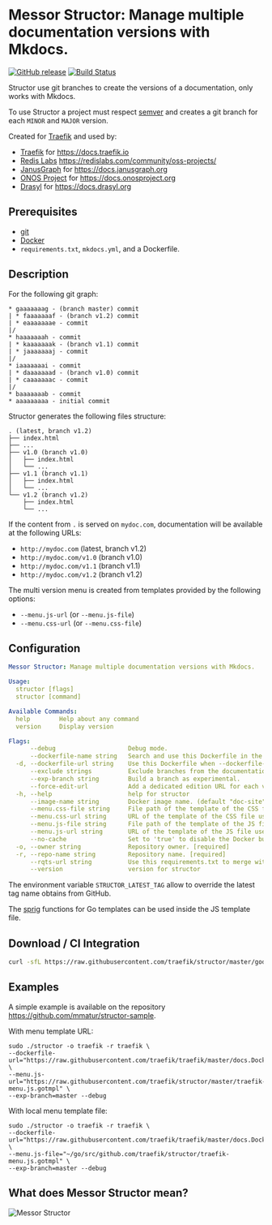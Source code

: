# Messor Structor: Manage multiple documentation versions with Mkdocs.

[![GitHub release](https://img.shields.io/github/release/traefik/structor.svg)](https://github.com/traefik/structor/releases/latest)
[![Build Status](https://github.com/traefik/structor/workflows/Main/badge.svg?branch=master)](https://github.com/traefik/structor/actions)

Structor use git branches to create the versions of a documentation, only works with Mkdocs.

To use Structor a project must respect [semver](https://semver.org) and creates a git branch for each `MINOR` and `MAJOR` version.

Created for [Traefik](https://github.com/traefik/traefik) and used by:

* [Traefik](https://github.com/traefik/traefik) for https://docs.traefik.io
* [Redis Labs](https://redislabs.com/) https://redislabs.com/community/oss-projects/
* [JanusGraph](https://github.com/JanusGraph/janusgraph) for https://docs.janusgraph.org
* [ONOS Project](https://github.com/onosproject) for https://docs.onosproject.org
* [Drasyl](https://gitlab.com/drasyl/drasyl) for https://docs.drasyl.org

## Prerequisites

* [git](https://git-scm.com/)
* [Docker](https://www.docker.com/)
* `requirements.txt`, `mkdocs.yml`, and a Dockerfile.

## Description

For the following git graph:

```
* gaaaaaaag - (branch master) commit
| * faaaaaaaf - (branch v1.2) commit
| * eaaaaaaae - commit
|/
* haaaaaaah - commit
| * kaaaaaaak - (branch v1.1) commit
| * jaaaaaaaj - commit
|/
* iaaaaaaai - commit
| * daaaaaaad - (branch v1.0) commit
| * caaaaaaac - commit
|/
* baaaaaaab - commit
* aaaaaaaaa - initial commit
```

Structor generates the following files structure:

```
. (latest, branch v1.2)
├── index.html
├── ...
├── v1.0 (branch v1.0)
│   ├── index.html
│   └── ...
├── v1.1 (branch v1.1)
│   ├── index.html
│   └── ...
└── v1.2 (branch v1.2)
    ├── index.html
    └── ...
```

If the content from `.` is served on `mydoc.com`, documentation will be available at the following URLs:

- `http://mydoc.com` (latest, branch v1.2)
- `http://mydoc.com/v1.0` (branch v1.0)
- `http://mydoc.com/v1.1` (branch v1.1)
- `http://mydoc.com/v1.2` (branch v1.2)

The multi version menu is created from templates provided by the following options:

- `--menu.js-url` (or `--menu.js-file`)
- `--menu.css-url` (or `--menu.css-file`)

## Configuration

```yaml
Messor Structor: Manage multiple documentation versions with Mkdocs.

Usage:
  structor [flags]
  structor [command]

Available Commands:
  help        Help about any command
  version     Display version

Flags:
      --debug                    Debug mode.
      --dockerfile-name string   Search and use this Dockerfile in the repository (in './docs/' or in './') for building documentation. (default "docs.Dockerfile")
  -d, --dockerfile-url string    Use this Dockerfile when --dockerfile-name is not found. Can be a file path. [required]
      --exclude strings          Exclude branches from the documentation generation.
      --exp-branch string        Build a branch as experimental.
      --force-edit-url           Add a dedicated edition URL for each version.
  -h, --help                     help for structor
      --image-name string        Docker image name. (default "doc-site")
      --menu.css-file string     File path of the template of the CSS file use for the multi version menu.
      --menu.css-url string      URL of the template of the CSS file use for the multi version menu.
      --menu.js-file string      File path of the template of the JS file use for the multi version menu.
      --menu.js-url string       URL of the template of the JS file use for the multi version menu.
      --no-cache                 Set to 'true' to disable the Docker build cache.
  -o, --owner string             Repository owner. [required]
  -r, --repo-name string         Repository name. [required]
      --rqts-url string          Use this requirements.txt to merge with the current requirements.txt. Can be a file path.
      --version                  version for structor
```

The environment variable `STRUCTOR_LATEST_TAG` allow to override the latest tag name obtains from GitHub.

The [sprig](http://masterminds.github.io/sprig/) functions for Go templates can be used inside the JS template file.

## Download / CI Integration

```bash
curl -sfL https://raw.githubusercontent.com/traefik/structor/master/godownloader.sh | bash -s -- -b $GOPATH/bin v1.7.0
```

<!--
To generate the script:

```bash
godownloader --repo=traefik/structor -o godownloader.sh

# or

godownloader --repo=traefik/structor > godownloader.sh
```
-->

## Examples

A simple example is available on the repository https://github.com/mmatur/structor-sample.

With menu template URL:

```shell
sudo ./structor -o traefik -r traefik \
--dockerfile-url="https://raw.githubusercontent.com/traefik/traefik/master/docs.Dockerfile" \
--menu.js-url="https://raw.githubusercontent.com/traefik/structor/master/traefik-menu.js.gotmpl" \
--exp-branch=master --debug
```

With local menu template file:

```shell
sudo ./structor -o traefik -r traefik \
--dockerfile-url="https://raw.githubusercontent.com/traefik/traefik/master/docs.Dockerfile" \
--menu.js-file="~/go/src/github.com/traefik/structor/traefik-menu.js.gotmpl" \
--exp-branch=master --debug
```

## What does Messor Structor mean? 

![Messor Structor](http://www.antwiki.org/wiki/images/8/8d/Messor_structor_antweb1008070_h_1_high.jpg)
